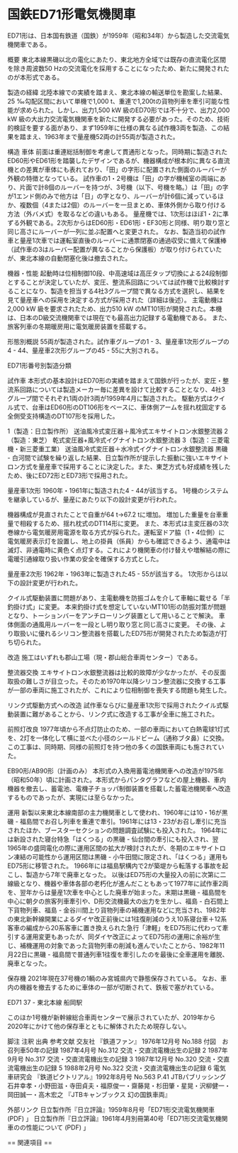# 国鉄ED71形電気機関車

ED71形は、日本国有鉄道（国鉄）が1959年（昭和34年）から製造した交流電気機関車である。

概要
東北本線黒磯以北の電化にあたり、東北地方全域では既存の直流電化区間を除き周波数50 Hzの交流電化を採用することになったため、新たに開発されたのが本形式である。

製造の経緯
北陸本線での実績を踏まえ、東北本線の輸送単位を勘案した結果、25 ‰勾配区間において単機で1,000 t、重連で1,200tの貨物列車を牽引可能な性能が求められた。しかし、出力1,500 kW 級のED70形では不十分で、出力2,000 kW 級の大出力交流電気機関車を新たに開発する必要があった。そのため、技術的検証を要する面があり、まず1959年に仕様の異なる試作機3両を製造、この結果を踏まえ、1963年まで量産機52両の計55両が製造された。

構造
車体
前面は重連総括制御を考慮して貫通形となった。同時期に製造されたED60形やED61形を踏襲したデザインであるが、機器構成が根本的に異なる直流機との差異が車体にも表れており、「田」の字形に配置された側面のルーバーが外観の特徴となっている。
試作車の1・2号機は「田」の字が機械室の両端にあり、片面で計8個のルーバーを持つが、3号機（以下、号機を略。）は「田」の字が1エンド側のみで他方は「日」の字となり、ルーバーが計6個に減っているほか、複数個（4または2個）のルーバーを一旦まとめ、車体外側から取り付ける方法（外バメ式）を取るなどの違いもある。
量産機では、1次形はほぼ1・2に準ずる外観である。2次形からはED60形・ED61形・EF30形と同様、明り取り窓と同じ高さにルーバーが一列に並ぶ配置へと変更された。
なお、製造当初の試作車と量産1次車では運転室直後のルーバーに通票閉塞の通過収受に備えて保護棒（試作車の3はルーバー配置が異なることから保護板）が取り付けられていたが、東北本線の自動閉塞化後は撤去された。

機器・性能
起動時は位相制御10段、中高速域は高圧タップ切換による24段制御とすることが決定していたが、変圧、整流系回路については試作機で比較検討することになり、製造を担当する4社3グループ間で異なる方式を選択し、結果を見て量産車への採用を決定する方式が採用された（詳細は後述）。
主電動機は2,000 kW 級を要求されたため、出力510 kW のMT101形が開発された。本機は、日本のD級交流機関車では現在でも最高出力記録する電動機である。
また、旅客列車の冬期暖房用に電気暖房装置を搭載する。

形態別概説
55両が製造された。試作車グループの1 - 3、量産車1次形グループの4 - 44、量産車2次形グループの45 - 55に大別される。

ED71形番号別製造分類

試作車
本形式の基本設計はED70形の実績を踏まえて国鉄が行ったが、変圧・整流系回路については製造メーカー毎に差異を設けて比較することとなり、4社3グループ間でそれぞれ1両の計3両が1959年4月に製造された。
駆動方式はクイル式で、台車はED60形のDT106形をベースに、車体側アームを揺れ枕固定する全側受支持構造のDT107形を採用した。

1（製造：日立製作所）
送油風冷式変圧器＋風冷式エキサイトロン水銀整流器
2（製造：東芝）
乾式変圧器+風冷式イグナイトロン水銀整流器
3（製造：三菱電機・新三菱重工業）
送油風冷式変圧器＋水冷式イグナイトロン水銀整流器
黒磯 - 白河間で試験を繰り返した結果、日立製作所が提示した振動に強いエキサイトロン方式を量産車で採用することに決定した。また、東芝方式も好成績を残したため、後にED72形とED73形で採用された。

量産車1次形
1960年・1961年に製造された4 - 44が該当する。
1号機のシステムを継承しているが、量産にあたり以下の設計変更が行われた。

機器構成が見直されたことで自重が64 t→67.2 tに増加。
増加した重量を台車重量で相殺するため、揺れ枕式のDT114形に変更。
また、本形式は主変圧器の3次巻線から電気暖房用電源を取る方式が採られた。運転室ドア脇（1・4位側）に電気暖房表示灯を設置し、地上の掛員（係員）からも確認できるよう、通電中は滅灯、非通電時に黄色く点灯する。これにより機関車の付け替えや増解結の際に電暖引通線取り扱い作業の安全を確保する方式とした。

量産車2次形
1962年・1963年に製造された45 - 55が該当する。
1次形からは以下の設計変更が行われた。

クイル式駆動装置に問題があり、主電動機を防振ゴムを介して車軸に載せる「半釣掛け式」に変更。
本来釣掛け式を想定していないMT101形の防振対策が問題となり、トーションバーをアンチローリング装置として用いることで解決。
車体側面の通風用ルーバーを一段とし明り取り窓と同じ高さに変更。
その後、より取扱いに優れるシリコン整流器を搭載したED75形が開発されたため製造が打ち切られた。

改造
施工はいずれも郡山工場（現・郡山総合車両センター）である。

整流器交換
エキサイトロン水銀整流器は比較的故障が少なかったが、その反面取扱の難しさが目立った。そのため1970年以降シリコン整流器に交換する工事が一部の車両に施工されたが、これにより位相制御を喪失する問題も発生した。

リンク式駆動方式への改造
試作車ならびに量産車1次形で採用されたクイル式駆動装置に難があることから、リンク式に改造する工事が全車に施工された。

前照灯改良
1977年頃から不点灯防止のため、一部の車両において白熱電球1灯式を、2灯を一体化して横に並べた小径のシールドビーム（通称ブタ鼻）に交換。この工事は、同時期、同様の前照灯を持つ他の多くの国鉄車両にも施されていた。

EB90形/AB90形（計画のみ）
本形式の入換用蓄電池機関車への改造が1975年（昭和50年）頃に計画された。本形式からパンタグラフなどの屋上機器、車内機器を撤去し、蓄電池、電機子チョッパ制御装置を搭載した蓄電池機関車へ改造するものであったが、実現には至らなかった。

運用
新製以来東北本線南部の主力機関車として使われ、1960年には10・16が黒磯 - 福島間でお召し列車を重連で牽引。1961年には13・23がお召し牽引に充当されたほか、ブースターセクションの問題調査試験にも投入された。
1964年には新設された寝台特急「はくつる」の黒磯 - 仙台間の牽引にも投入され、翌1965年の盛岡電化の際に運用区間の拡大が検討されたが、冬期のエキサイトロン凍結の可能性から運用区間は黒磯 - 小牛田間に限定され、「はくつる」運用もED75形に移管された。
1966年には福島駅構内で2が築堤から転落する事故を起こし、製造から7年で廃車となった。
以後はED75形の大量投入の前に次第に二線級となり、機器や車体各部の老朽化が進んだこともあって1977年に試作車2両を、翌年からは量産1次車を中心とした廃車が始まった。末期は黒磯 - 福島間を中心に朝夕の旅客列車牽引や、D形交流機最大の出力を生かし、福島 - 白石間上下貨物列車、福島 - 金谷川間上り貨物列車の補機運用などに充当され、1982年の東北新幹線開業によるダイヤ改正前後には1往復削減のうえ10系寝台車＋12系客車の編成から20系客車に置き換えられた急行「津軽」をED75形に代わって牽引する運用変更もあったが、同ダイヤ改正によってED75形の運用に余裕が生じ、補機運用の対象であった貨物列車の削減も進んでいたことから、1982年11月22日に黒磯 - 福島間で普通列車1往復を牽引したのを最後に全車運用を離脱、廃車となった。

保存機
2021年現在37号機の1輌のみ宮城県内で静態保存されている。
なお、車内の機器を撤去するために車体の一部が切断されて、鉄板で塞がれている。

ED71 37 - 東北本線 船岡駅

このほか1号機が新幹線総合車両センターで展示されていたが、2019年から2020年にかけて他の保存車とともに解体されたため現存しない。

脚注
注釈
出典
参考文献
交友社 『鉄道ファン』
1976年12月号 No.188 付図　お召列車50年の記録
1987年4月号 No.312 交流・交直流電機出生の記録 2
1987年9月号 No.317 交流・交直流電機出生の記録 3
1987年12月号 No.320 交流・交直流電機出生の記録 5
1988年2月号 No.322 交流・交直流電機出生の記録 6
電気車研究会 『鉄道ピクトリアル』1992年8月号 No.563 P.41
JTBパブリッシング 石井幸孝・小野田滋・寺田貞夫・福原俊一・齋藤晃・杉田肇・星晃・沢柳健一・岡田誠一・高木宏之 『JTBキャンブックス 幻の国鉄車両』

外部リンク
日立製作所『日立評論』1959年8月号「ED71形交流電気機関車 (PDF) 」
日立製作所『日立評論』1961年4月別冊第40号「ED71形交流電気機関車のの性能について (PDF) 」


== 関連項目 ==